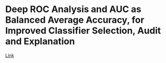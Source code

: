# Deep ROC Analysis and AUC as Balanced Average Accuracy, for Improved Classifier Selection, Audit and Explanation

[Link](https://ieeexplore.ieee.org/abstract/document/9693294)

